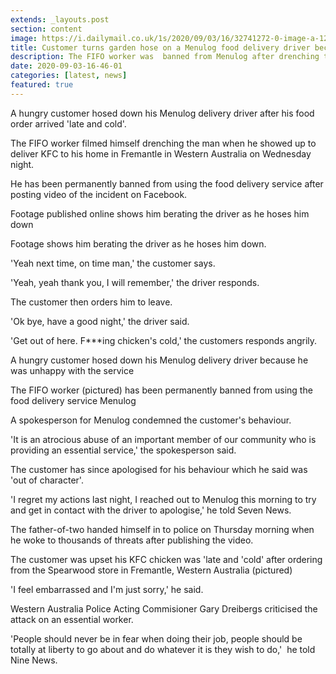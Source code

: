 ```yaml
---
extends: _layouts.post
section: content
image: https://i.dailymail.co.uk/1s/2020/09/03/16/32741272-0-image-a-129_1599145508474.jpg 
title: Customer turns garden hose on a Menulog food delivery driver because his order arrived late 
description: The FIFO worker was  banned from Menulog after drenching the worker when he showed up to deliver his KFC at Fremantle, in Western Australia on Wednesday night. 
date: 2020-09-03-16-46-01 
categories: [latest, news] 
featured: true 
--- 
```

A hungry customer hosed down his Menulog delivery driver after his food order arrived 'late and cold'. 

The FIFO worker filmed himself drenching the man when he showed up to deliver KFC to his home in Fremantle in Western Australia on Wednesday night.

He has been permanently banned from using the food delivery service after posting video of the incident on Facebook. 

Footage published online shows him berating the driver as he hoses him down 

Footage shows him berating the driver as he hoses him down. 

'Yeah next time, on time man,' the customer says.

'Yeah, yeah thank you, I will remember,' the driver responds.

The customer then orders him to leave.

'Ok bye, have a good night,' the driver said.

'Get out of here. F***ing chicken's cold,' the customers responds angrily.

A hungry customer hosed down his Menulog delivery driver because he was unhappy with the service

The FIFO worker (pictured) has been permanently banned from using the food delivery service Menulog

A spokesperson for Menulog condemned the customer's behaviour.

'It is an atrocious abuse of an important member of our community who is providing an essential service,' the spokesperson said.

The customer has since apologised for his behaviour which he said was 'out of character'.

'I regret my actions last night, I reached out to Menulog this morning to try and get in contact with the driver to apologise,' he told Seven News. 

The father-of-two handed himself in to police on Thursday morning when he woke to thousands of threats after publishing the video.

The customer was upset his KFC chicken was 'late and 'cold' after ordering from the Spearwood store in Fremantle, Western Australia (pictured)

'I feel embarrassed and I'm just sorry,' he said. 

Western Australia Police Acting Commisioner Gary Dreibergs criticised the attack on an essential worker. 

'People should never be in fear when doing their job, people should be totally at liberty to go about and do whatever it is they wish to do,'  he told Nine News.    

